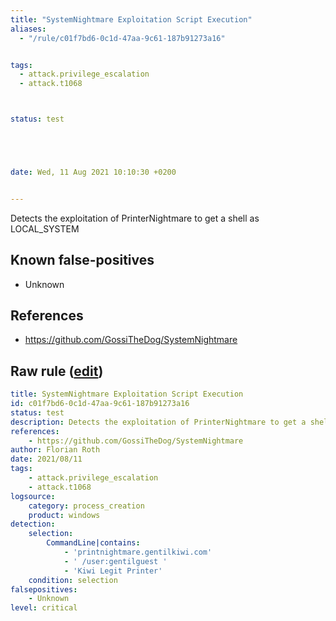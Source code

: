 ```yaml
---
title: "SystemNightmare Exploitation Script Execution"
aliases:
  - "/rule/c01f7bd6-0c1d-47aa-9c61-187b91273a16"


tags:
  - attack.privilege_escalation
  - attack.t1068



status: test





date: Wed, 11 Aug 2021 10:10:30 +0200


---
```


Detects the exploitation of PrinterNightmare to get a shell as LOCAL_SYSTEM

<!--more-->


## Known false-positives

* Unknown



## References

* https://github.com/GossiTheDog/SystemNightmare


## Raw rule ([edit](https://github.com/SigmaHQ/sigma/edit/master/rules/windows/process_creation/proc_creation_win_exploit_systemnightmare.yml))
```yaml
title: SystemNightmare Exploitation Script Execution
id: c01f7bd6-0c1d-47aa-9c61-187b91273a16
status: test
description: Detects the exploitation of PrinterNightmare to get a shell as LOCAL_SYSTEM
references:
    - https://github.com/GossiTheDog/SystemNightmare
author: Florian Roth
date: 2021/08/11
tags:
    - attack.privilege_escalation
    - attack.t1068
logsource:
    category: process_creation
    product: windows
detection:
    selection:
        CommandLine|contains:
            - 'printnightmare.gentilkiwi.com'
            - ' /user:gentilguest '
            - 'Kiwi Legit Printer'
    condition: selection
falsepositives:
    - Unknown
level: critical

```
